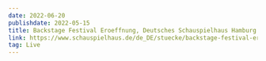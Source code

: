 ```yaml
---
date: 2022-06-20
publishdate: 2022-05-15
title: Backstage Festival Eroeffnung, Deutsches Schauspielhaus Hamburg
link: https://www.schauspielhaus.de/de_DE/stuecke/backstage-festival-eroeffnung.1325831
tag: Live
---
```

